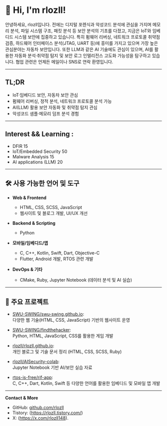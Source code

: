 # 👋 Hi, I'm rlozll!

안녕하세요, rlozll입니다. 
전에는 디지털 포렌식과 악성코드 분석에 관심을 가지며 메모리 분석, 파일 시스템 구조, 패킷 분석 등 보안 분석의 기초를 다졌고, 지금은 IoT와 임베디드 시스템 보안에 집중하고 있습니다. 특히 펌웨어 리버싱, 네트워크 프로토콜 취약점 검증, 하드웨어 인터페이스 분석(JTAG, UART 등)에 흥미를 가지고 있으며 가장 높은 관심분야는 자동차 보안입니다.
또한 LLM과 같은 AI 기술에도 관심이 있으며, AI를 활용한 자동화 분석·취약점 탐지 및 보안 로그 인텔리전스 고도화 가능성을 탐구하고 있습니다. 
협업 관련은 언제든 메일이나 SNS로 연락 환영입니다.

---

## TL;DR 

- IoT·임베디드 보안, 자동차 보안 관심
- 펌웨어 리버싱, 정적 분석, 네트워크 프로토콜 분석 가능
- AI(LLM) 활용 보안 자동화 및 취약점 탐지 관심
- 악성코드 샘플·메모리 덤프 분석 경험

---

## Interest && Learning : 

- DFIR 15
- IoT/Embedded Security 50
- Malware Analysis 15
- AI applications (LLM) 20

---

## 🛠️ 사용 가능한 언어 및 도구

- **Web & Frontend**
  - HTML, CSS, SCSS, JavaScript
  - 웹사이트 및 블로그 개발, UI/UX 개선

- **Backend & Scripting**
  - Python

- **모바일/임베디드/앱**
  - C, C++, Kotlin, Swift, Dart, Objective-C
  - Flutter, Android 개발, RTOS 관련 개발

- **DevOps & 기타**
  - CMake, Ruby, Jupyter Notebook (데이터 분석 및 AI 실습)

---

## 📂 주요 프로젝트

- [SWU-SWING/swu-swing.github.io](https://github.com/SWU-SWING/swu-swing.github.io):  
  다양한 웹 기술(HTML, CSS, JavaScript) 기반의 웹사이트 운영

- [SWU-SWING/findthehacker](https://github.com/SWU-SWING/findthehacker):  
  Python, HTML, JavaScript, CSS를 활용한 게임 개발

- [rlozll/rlozll.github.io](https://github.com/rlozll/rlozll.github.io):  
  개인 블로그 및 기술 문서 정리 (HTML, CSS, SCSS, Ruby)

- [rlozll/AISecurity-colab](https://github.com/rlozll/AISecurity-colab):  
  Jupyter Notebook 기반 AI/보안 실습 자료

- [rtos-is-free/rif-app](https://github.com/rtos-is-free/rif-app):  
  C, C++, Dart, Kotlin, Swift 등 다양한 언어를 활용한 임베디드 및 모바일 앱 개발

---

**Contact & More**  
- GitHub: [github.com/rlozll](https://github.com/rlozll)
- Tistory: (https://rlozll.tistory.com/)
- X: (https://x.com/rlozll148).